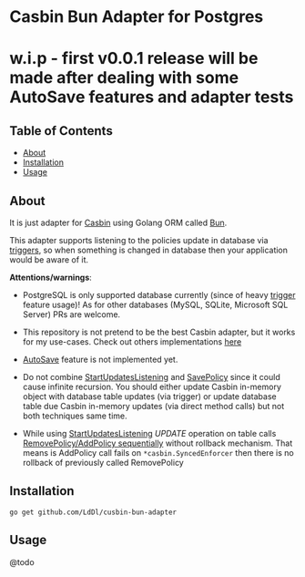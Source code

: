 
# Casbin Bun Adapter for Postgres
# w.i.p - first v0.0.1 release will be made after dealing with some AutoSave features and adapter tests

## Table of Contents
- [About](#about)
- [Installation](#installation)
- [Usage](#usage)


## About

It is just adapter for [Casbin](https://casbin.org/) using Golang ORM called [Bun](https://bun.uptrace.dev/).

This adapter supports listening to the policies update in database via [triggers](https://www.postgresql.org/docs/8.1/triggers.html), so when something is changed in database then your application would be aware of it.

__Attentions/warnings__:

- PostgreSQL is only supported database currently (since of heavy [trigger](https://www.postgresql.org/docs/8.1/triggers.html) feature usage)! As for other databases (MySQL, SQLite, Microsoft SQL Server) PRs are welcome.

- This repository is not pretend to be the best Casbin adapter, but it works for my use-cases. Check out others implementations [here](https://casbin.org/docs/adapters/#supported-adapters)

- [AutoSave](https://casbin.org/docs/adapters/#autosave) feature is not implemented yet.

- Do not combine [StartUpdatesListening](./trigger.go#L103) and [SavePolicy](./adapter.go#L156) since it could cause infinite recursion. You should either update Casbin in-memory object with database table updates (via trigger) or update database table due Casbin in-memory updates (via direct method calls) but not both techniques same time.

- While using [StartUpdatesListening](./trigger.go#L103) _UPDATE_ operation on table calls [RemovePolicy/AddPolicy sequentially](./trigger.go#L186) without rollback mechanism. That means is AddPolicy call fails on `*casbin.SyncedEnforcer` then there is no rollback of previously called RemovePolicy


## Installation
```shell
go get github.com/LdDl/cusbin-bun-adapter
```

## Usage
@todo
